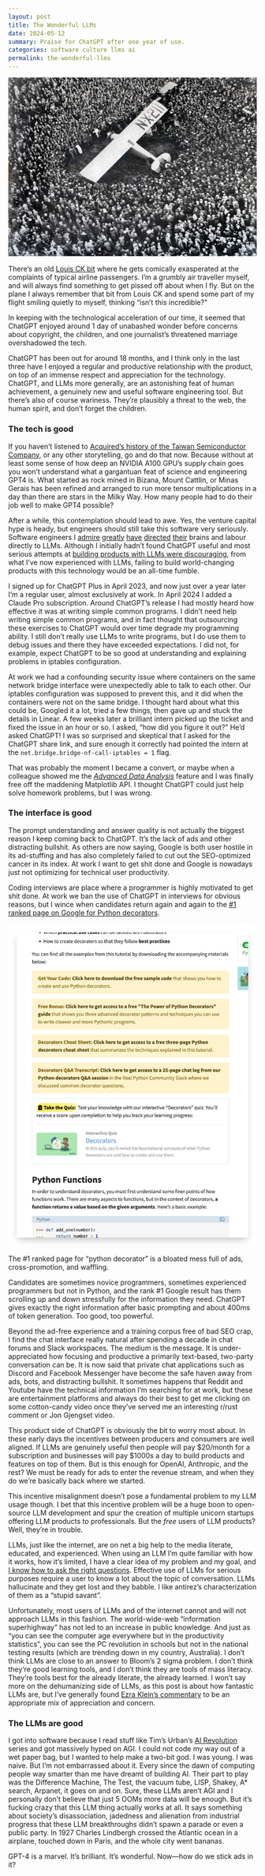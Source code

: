 ```yaml
---
layout: post
title: The Wonderful LLMs
date: 2024-05-12
summary: Praise for ChatGPT after one year of use.
categories: software culture llms ai
permalink: the-wonderful-llms
---
```


![Charles Lindbergh lands in Paris, France](/images/the_wonderful_llms/Charles_Lindbergh_Lands_in_France.jpg)

There’s an old [Louis CK bit](https://www.youtube.com/watch?v=b3dYS7PcAG4) where he gets comically exasperated at the complaints of typical airline passengers. I’m a grumbly air traveller myself, and will always find something to get pissed off about when I fly. But on the plane I always remember that bit from Louis CK and spend some part of my flight smiling quietly to myself, thinking “isn’t this incredible?”

In keeping with the technological acceleration of our time, it seemed that ChatGPT enjoyed around 1 day of unabashed wonder before concerns about copyright, the children, and one journalist’s threatened marriage overshadowed the tech. 

ChatGPT has been out for around 18 months, and I think only in the last three have I enjoyed a regular and productive relationship with the product, on top of an immense respect and appreciation for the technology. ChatGPT, and LLMs more generally, are an astonishing feat of human achievement, a genuinely new and useful software engineering tool. But there’s also of course wariness. They’re plausibly a threat to the web, the human spirit, and don’t forget the children. 

### The tech is good

If you haven’t listened to [Acquired’s history of the Taiwan Semiconductor Company](https://www.acquired.fm/episodes/tsmc), or any other storytelling, go and do that now. Because without at least some sense of how deep an NVIDIA A100 GPU’s supply chain goes you won’t understand what a gargantuan feat of science and engineering GPT4 is. What started as rock mined in Bizana, Mount Cattlin, or Minas Gerais has been refined and arranged to run more tensor multiplications in a day than there are stars in the Milky Way. How many people had to do their job well to make GPT4 possible?  

After a while, this contemplation should lead to awe. Yes, the venture capital hype is heady, but engineers should still take this software very seriously. Software engineers I [admire](https://colah.github.io/about.html) [greatly](https://nelhage.com/) [have](https://simonwillison.net/) [directed](https://justine.lol/oneliners/) [their](https://thume.ca/) brains and labour directly to LLMs. Although I initially hadn’t found ChatGPT useful and most serious attempts at [building products with LLMs were discouraging](https://www.honeycomb.io/blog/hard-stuff-nobody-talks-about-llm), from what I’ve now experienced with LLMs, failing to build world-changing products with this technology would be an all-time fumble.

I signed up for ChatGPT Plus in April 2023, and now just over a year later I’m a regular user, almost exclusively at work. In April 2024 I added a Claude Pro subscription. Around ChatGPT’s release I had mostly heard how effective it was at writing simple common programs. I didn’t need help writing simple common programs, and in fact thought that outsourcing these exercises to ChatGPT would over time degrade my programming ability. I still don’t really use LLMs to write programs, but I do use them to debug issues and there they have exceeded expectations. I did not, for example, expect ChatGPT to be so good at understanding and explaining problems in iptables configuration. 

At work we had a confounding security issue where containers on the same network bridge interface were unexpectedly able to talk to each other. Our iptables configuration was supposed to prevent this, and it did when the containers were not on the same bridge. I thought hard about what this could be, Googled it a lot, tried a few things, then gave up and stuck the details in Linear. A few weeks later a brilliant intern picked up the ticket and fixed the issue in an hour or so. I asked, “how did you figure it out?” He’d asked ChatGPT! I was so surprised and skeptical that I asked for the ChatGPT share link, and sure enough it correctly had pointed the intern at the `net.bridge.bridge-nf-call-iptables = 1` flag.

That was probably the moment I became a convert, or maybe when a colleague showed me the *[Advanced Data Analysis](https://mitsloanedtech.mit.edu/ai/tools/data-analysis/how-to-use-chatgpts-advanced-data-analysis-feature/)* feature and I was finally free off the maddening Matplotlib API. I thought ChatGPT could just help solve homework problems, but I was wrong.

### The interface is good

The prompt understanding and answer quality is not actually the biggest reason I keep coming back to ChatGPT. It’s the lack of ads and other distracting bullshit. As others are now saying, Google is both user hostile in its ad-stuffing and has also completely failed to cut out the SEO-optimized cancer in its index. At work I want to get shit done and Google is nowadays just not optimizing for technical user productivity.

Coding interviews are place where a programmer is highly motivated to get shit done. At work we ban the use of ChatGPT in interviews for obvious reasons, but I wince when candidates return again and again to the [#1 ranked page on Google for Python decorators](https://realpython.com/primer-on-python-decorators/).

![A screenshot of the number one ranked page on Google for the query 'python decorators'](/images/the_wonderful_llms/py_decorators_tute.png)

The #1 ranked page for “python decorator” is a bloated mess full of ads, cross-promotion, and waffling.

Candidates are sometimes novice programmers, sometimes experienced programmers but not in Python, and the rank #1 Google result has them scrolling up and down stressfully for the information they need. ChatGPT gives exactly the right information after basic prompting and about 400ms of token generation. Too good, too powerful. 

Beyond the ad-free experience and a training corpus free of bad SEO crap, I find the chat interface really natural after spending a decade in chat forums and Slack workspaces. The medium is the message. It is under-appreciated how focusing and productive a primarily text-based, two-party conversation can be. It is now said that private chat applications such as Discord and Facebook Messenger have become the safe haven away from ads, bots, and distracting bullshit. It sometimes happens that Reddit and Youtube have the technical information I’m searching for at work, but these are entertainment platforms and always do their best to get me clicking on some cotton-candy video once they’ve served me an interesting r/rust comment or Jon Gjengset video.

This product side of ChatGPT is obviously the bit to worry most about. In these early days the incentives between producers and consumers are well aligned. If LLMs are genuinely useful then people will pay $20/month for a subscription and businesses will pay $1000s a day to build products and features on top of them. But is this enough for OpenAI, Anthropic, and the rest? We must be ready for ads to enter the revenue stream, and when they do we’re basically back where we started.

This incentive misalignment doesn’t pose a fundamental problem to my LLM usage though. I bet that this incentive problem will be a huge boon to open-source LLM development and spur the creation of multiple unicorn startups offering LLM products to professionals. But the *free* users of LLM products? Well, they’re in trouble. 

LLMs, just like the internet, are on net a big help to the media literate, educated, and experienced. When using an LLM I’m quite familiar with how it works, how it’s limited, I have a clear idea of my problem and my goal, and [I know how to ask the right questions](http://antirez.com/news/140). Effective use of LLMs for serious purposes require a user to know a lot about the topic of conversation. LLMs hallucinate and they get lost and they babble. I like antirez’s characterization of them as a “stupid savant”.

Unfortunately, most users of LLMs and of the internet cannot and will not approach LLMs in this fashion. The world-wide-web “information superhighway” has not led to an increase in public knowledge. And just as “you can see the computer age everywhere but in the productivity statistics”, you can see the PC revolution in schools but not in the national testing results (which are trending down in my country, Australia). I don’t think LLMs are close to an answer to Bloom’s 2 sigma problem. I don’t think they’re good learning tools, and I don’t think they are tools of mass literacy. They’re tools best for the already literate, the already learned. I won’t say more on the dehumanizing side of LLMs, as this post is about how fantastic LLMs are, but I’ve generally found [Ezra Klein’s commentary](https://www.nytimes.com/2024/04/05/podcasts/transcript-ezra-klein-interviews-nilay-patel.html) to be an appropriate mix of appreciation and concern.

### The LLMs are good

I got into software because I read stuff like Tim’s Urban’s [AI Revolution](https://waitbutwhy.com/2015/01/artificial-intelligence-revolution-1.html) series and got massively hyped on AGI. I could not code my way out of a wet paper bag, but I wanted to help make a two-bit god. I was young. I was naive. But I’m not embarrassed about it. Every since the dawn of computing people way smarter than me have dreamt of building AI. Their part to play was the Difference Machine, The Test, the vacuum tube, LISP, Shakey, A* search, Arpanet, it goes on and on. Sure, these LLMs aren’t AGI and I personally don’t believe that just 5 OOMs more data will be enough. But it’s fucking crazy that this LLM thing actually works at all. It says something about society’s disassociation, jadedness and alienation from industrial progress that these LLM breakthroughs didn’t spawn a parade or even a public party. In 1927 Charles Lindbergh crossed the Atlantic ocean in a airplane, touched down in Paris, and the whole city went bananas. 

GPT-4 is a marvel. It’s brilliant. It’s wonderful. Now—how do we stick ads in it?

